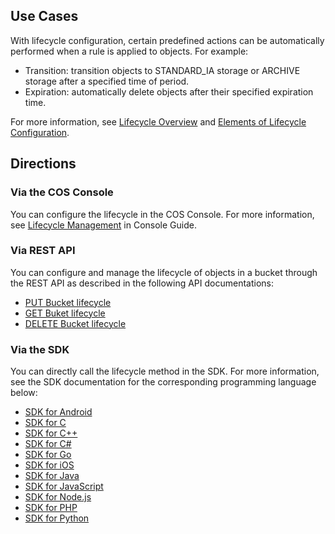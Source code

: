 ## Use Cases

With lifecycle configuration, certain predefined actions can be automatically performed when a rule is applied to objects. For example:

- Transition: transition objects to STANDARD_IA storage or ARCHIVE storage after a specified time of period.
- Expiration: automatically delete objects after their specified expiration time.

For more information, see [Lifecycle Overview](https://intl.cloud.tencent.com/document/product/436/17028) and [Elements of Lifecycle Configuration](https://intl.cloud.tencent.com/document/product/436/17029).

## Directions

### Via the COS Console

You can configure the lifecycle in the COS Console. For more information, see [Lifecycle Management](https://intl.cloud.tencent.com/document/product/436/14605) in Console Guide.

### Via REST API

You can configure and manage the lifecycle of objects in a bucket through the REST API as described in the following API documentations:

- [PUT Bucket lifecycle](https://intl.cloud.tencent.com/document/product/436/8280)
- [GET Buket lifecycle](https://intl.cloud.tencent.com/document/product/436/8278)
- [DELETE Bucket lifecycle](https://intl.cloud.tencent.com/document/product/436/8284)

### Via the SDK

You can directly call the lifecycle method in the SDK. For more information, see the SDK documentation for the corresponding programming language below:

- [SDK for Android](https://intl.cloud.tencent.com/document/product/436/34537#.E7.94.9F.E5.91.BD.E5.91.A8.E6.9C.9F)
- [SDK for C](https://intl.cloud.tencent.com/document/product/436/35559#.E7.94.9F.E5.91.BD.E5.91.A8.E6.9C.9F)
- [SDK for C++](https://intl.cloud.tencent.com/document/product/436/35162#.E7.94.9F.E5.91.BD.E5.91.A8.E6.9C.9F)
- [SDK for C#](https://intl.cloud.tencent.com/document/product/436/32872#.E7.94.9F.E5.91.BD.E5.91.A8.E6.9C.9F)
- [SDK for Go](https://intl.cloud.tencent.com/document/product/436/35058#.E7.94.9F.E5.91.BD.E5.91.A8.E6.9C.9F)
- [SDK for iOS](https://intl.cloud.tencent.com/document/product/436/34108#.E7.94.9F.E5.91.BD.E5.91.A8.E6.9C.9F)
- [SDK for Java](https://intl.cloud.tencent.com/document/product/436/35216#.E7.94.9F.E5.91.BD.E5.91.A8.E6.9C.9F)
- [SDK for JavaScript](https://intl.cloud.tencent.com/document/product/436/35650#.E7.94.9F.E5.91.BD.E5.91.A8.E6.9C.9F)
- [SDK for Node.js](https://intl.cloud.tencent.com/document/product/436/36120#.E7.94.9F.E5.91.BD.E5.91.A8.E6.9C.9F)
- [SDK for PHP](https://intl.cloud.tencent.com/document/product/436/34283#.E7.94.9F.E5.91.BD.E5.91.A8.E6.9C.9F)
- [SDK for Python](https://intl.cloud.tencent.com/document/product/436/35152#.E7.94.9F.E5.91.BD.E5.91.A8.E6.9C.9F)

